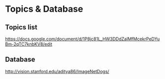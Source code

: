# Topics & Database

## Topics list
https://docs.google.com/document/d/1P8jc81L_HW3DDdZaIMfMcekrPeDYuBm-2qTC7knbKV8/edit

## Database
http://vision.stanford.edu/aditya86/ImageNetDogs/
